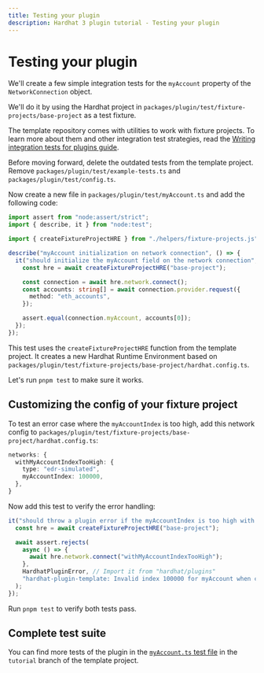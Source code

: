 ```yaml
---
title: Testing your plugin
description: Hardhat 3 plugin tutorial - Testing your plugin
---
```


# Testing your plugin

We'll create a few simple integration tests for the `myAccount` property of the `NetworkConnection` object.

We'll do it by using the Hardhat project in `packages/plugin/test/fixture-projects/base-project` as a test fixture.

The template repository comes with utilities to work with fixture projects. To learn more about them and other integration test strategies, read the [Writing integration tests for plugins guide](../guides/integration-tests.md).

Before moving forward, delete the outdated tests from the template project. Remove `packages/plugin/test/example-tests.ts` and `packages/plugin/test/config.ts`.

Now create a new file in `packages/plugin/test/myAccount.ts` and add the following code:

```ts
import assert from "node:assert/strict";
import { describe, it } from "node:test";

import { createFixtureProjectHRE } from "./helpers/fixture-projects.js";

describe("myAccount initialization on network connection", () => {
  it("should initialize the myAccount field on the network connection", async () => {
    const hre = await createFixtureProjectHRE("base-project");

    const connection = await hre.network.connect();
    const accounts: string[] = await connection.provider.request({
      method: "eth_accounts",
    });

    assert.equal(connection.myAccount, accounts[0]);
  });
});
```

This test uses the `createFixtureProjectHRE` function from the template project. It creates a new Hardhat Runtime Environment based on `packages/plugin/test/fixture-projects/base-project/hardhat.config.ts`.

Let's run `pnpm test` to make sure it works.

## Customizing the config of your fixture project

To test an error case where the `myAccountIndex` is too high, add this network config to `packages/plugin/test/fixture-projects/base-project/hardhat.config.ts`:

```ts
networks: {
  withMyAccountIndexTooHigh: {
    type: "edr-simulated",
    myAccountIndex: 100000,
  },
}
```

Now add this test to verify the error handling:

```ts
it("should throw a plugin error if the myAccountIndex is too high with respect to the accounts", async () => {
  const hre = await createFixtureProjectHRE("base-project");

  await assert.rejects(
    async () => {
      await hre.network.connect("withMyAccountIndexTooHigh");
    },
    HardhatPluginError, // Import it from "hardhat/plugins"
    "hardhat-plugin-template: Invalid index 100000 for myAccount when connecting to network withMyAccountIndexTooHigh"
  );
});
```

Run `pnpm test` to verify both tests pass.

## Complete test suite

You can find more tests of the plugin in the [`myAccount.ts` test file](https://github.com/NomicFoundation/hardhat3-plugin-template/blob/tutorial/packages/plugin/test/myAccount.ts) in the `tutorial` branch of the template project.
